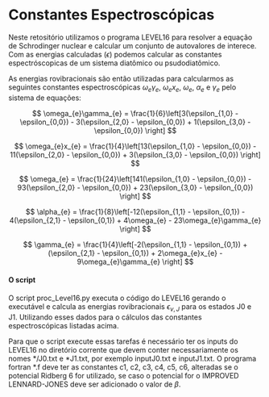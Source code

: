 # Constantes Espectroscópicas

Neste retositório utilizamos o programa LEVEL16 para resolver a equação
de Schrodinger nuclear e calcular um conjunto de autovalores de interece.
Com as energias calculadas ($\epsilon$) podemos calcular as constantes espectróscopicas
de um sistema diatômico ou psudodiatômico.

As energias rovibracionais são então utilizadas para calcularmos as 
seguintes constantes espectroscópicas $\omega_{e}\gamma_{e}$, $\omega_{e}x_{e}$,
$\omega_{e}$, $\alpha_{e}$ e $\gamma_{e}$ pelo sistema de equações:

$$
\omega_{e}\gamma_{e} = \frac{1}{6}\left[3(\epsilon_{1,0} - \epsilon_{0,0}) - 3(\epsilon_{2,0} - \epsilon_{0,0}) + 1(\epsilon_{3,0} - \epsilon_{0,0}) \right]
$$ 

$$
\omega_{e}x_{e} = \frac{1}{4}\left[13(\epsilon_{1,0} - \epsilon_{0,0}) - 11(\epsilon_{2,0} - \epsilon_{0,0}) + 3(\epsilon_{3,0} - \epsilon_{0,0}) \right]
$$ 

$$
\omega_{e} = \frac{1}{24}\left[141(\epsilon_{1,0} - \epsilon_{0,0}) - 93(\epsilon_{2,0} - \epsilon_{0,0}) + 23(\epsilon_{3,0} - \epsilon_{0,0}) \right]
$$ 

$$
\alpha_{e} = \frac{1}{8}\left[-12(\epsilon_{1,1} - \epsilon_{0,1}) - 4(\epsilon_{2,1} - \epsilon_{0,1}) + 4\omega_{e} - 23\omega_{e}\gamma_{e} \right]
$$ 

$$
\gamma_{e} = \frac{1}{4}\left[-2(\epsilon_{1,1} - \epsilon_{0,1}) + (\epsilon_{2,1} - \epsilon_{0,1}) + 2\omega_{e}x_{e} - 9\omega_{e}\gamma_{e} \right]
$$ 

#### O script

O script proc_Level16.py executa o código do LEVEL16 gerando o executável e calcula
as energias rovibracionais $\epsilon_{\nu, J}$ para os estados J0 e J1. Utilizando
esses dados para o cálculos das constantes espectroscópicas listadas acima.

Para que o script execute essas tarefas é necessário ter os inputs do LEVEL16 no 
diretório corrente que devem conter necessariamente os nomes */J0.txt e *J1.txt,
por exemplo inputJ0.txt e inputJ1.txt. O programa fortran *.f deve ter as constantes c1, c2, c3, c4, c5, c6, 
alteradas se o potencial Ridberg 6 for utilizado, se caso o potencial for o 
IMPROVED LENNARD-JONES deve ser adicionado o valor de $\beta$.  






